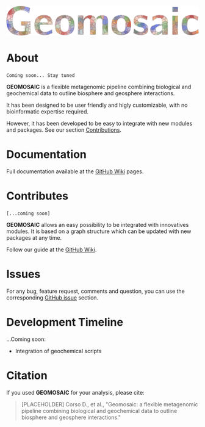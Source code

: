 ![Geomosaic](images/geomosaic_logo_multicolor_300dpi.png)

# About

`Coming soon... Stay tuned`

__GEOMOSAIC__ is a flexible metagenomic pipeline combining biological and geochemical data to outline biosphere and geosphere interactions.

It has been designed to be user friendly and higly customizable, with no bioinformatic expertise required.

However, it has been developed to be easy to integrate with new modules and packages. See our section [Contributions](#contributes).


# Documentation

Full documentation available at the [GitHub Wiki](https://github.com/giovannellilab/Geomosaic/wiki/Documentation) pages.

# Contributes
`[...coming soon]`

__GEOMOSAIC__ allows an easy possibility to be integrated with innovatives modules. It is based on a graph structure which can be updated with new packages at any time.

Follow our guide at the [GitHub Wiki](https://github.com/giovannellilab/Geomosaic/wiki).

# Issues

For any bug, feature request, comments and question, you can use the corresponding [GitHub issue]() section.

# Development Timeline
...Coming soon:
- Integration of geochemical scripts


# Citation

If you used __GEOMOSAIC__ for your analysis, please cite:

>[PLACEHOLDER] Corso D., et al., "Geomosaic: a flexible metagenomic pipeline combining biological and geochemical data to outline biosphere and geosphere interactions." 
